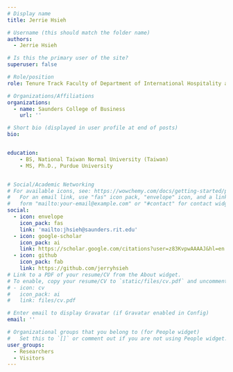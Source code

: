 ```yaml
---
# Display name
title: Jerrie Hsieh

# Username (this should match the folder name)
authors:
  - Jerrie Hsieh

# Is this the primary user of the site?
superuser: false

# Role/position
role: Tenure Track Faculty of Department of International Hospitality and Service Innovation

# Organizations/Affiliations
organizations:
  - name: Saunders College of Business
    url: ''

# Short bio (displayed in user profile at end of posts)
bio: 


education:
    - BS, National Taiwan Normal University (Taiwan)
    - MS, Ph.D., Purdue University


# Social/Academic Networking
# For available icons, see: https://wowchemy.com/docs/getting-started/page-builder/#icons
#   For an email link, use "fas" icon pack, "envelope" icon, and a link in the
#   form "mailto:your-email@example.com" or "#contact" for contact widget.
social:
  - icon: envelope
    icon_pack: fas
    link: 'mailto:jhsieh@saunders.rit.edu'
  - icon: google-scholar
    icon_pack: ai
    link: https://scholar.google.com/citations?user=z83KvpwAAAAJ&hl=en
  - icon: github
    icon_pack: fab
    link: https://github.com/jerryhsieh
# Link to a PDF of your resume/CV from the About widget.
# To enable, copy your resume/CV to `static/files/cv.pdf` and uncomment the lines below.
# - icon: cv
#   icon_pack: ai
#   link: files/cv.pdf

# Enter email to display Gravatar (if Gravatar enabled in Config)
email: ''

# Organizational groups that you belong to (for People widget)
#   Set this to `[]` or comment out if you are not using People widget.
user_groups:
  - Researchers
  - Visitors
---
```


